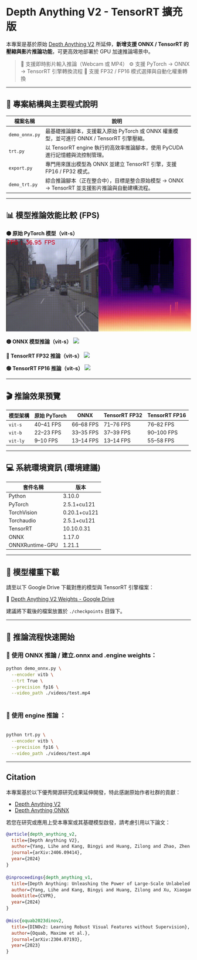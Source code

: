 # Depth Anything V2 - TensorRT 擴充版

本專案是基於原始 [Depth Anything V2](https://github.com/DepthAnything/Depth-Anything-V2) 所延伸，**新增支援 ONNX / TensorRT 的壓縮與影片推論功能**，可更高效地部署於 GPU 加速推論場景中。

> 🎥 支援即時影片輸入推論（Webcam 或 MP4）
> ⚙️ 支援 PyTorch → ONNX → TensorRT 引擎轉換流程
> 🚀 支援 FP32 / FP16 模式選擇與自動化權重轉換

---

## 📁 專案結構與主要程式說明

| 檔案名稱       | 說明 |
|----------------|------|
| `demo_onnx.py` | 最基礎推論腳本，支援載入原始 PyTorch 或 ONNX 權重模型，並可進行 ONNX / TensorRT 引擎壓縮。 |
| `trt.py`       | 以 TensorRT engine 執行的高效率推論腳本，使用 PyCUDA 進行記憶體與流控制管理。 |
| `export.py`    | 專門用來匯出模型為 ONNX 並建立 TensorRT 引擎，支援 FP16 / FP32 模式。 |
| `demo_trt.py`  | 綜合推論腳本（正在整合中），目標是整合原始模型 → ONNX → TensorRT 並支援影片推論與自動建構流程。 |

---
## 📊 模型推論效能比較 (FPS)
**🟠 原始 PyTorch 模型（vit-s）**
![](assets/vits.gif)

**🟡 ONNX 模型推論（vit-s）**
![](assets/vits_onnx.gif)

**🔵 TensorRT FP32 推論（vit-s）**
![](assets/vits_engine_fp32.gif)

**🟢 TensorRT FP16 推論（vit-s）**
![](assets/vvits_engine_fp16.gif)

---
## 🎬 推論效果預覽

|模型架構       | 原始 PyTorch | ONNX | TensorRT FP32 | TensorRT FP16 |
|---------------|------|------|------|------|
| `vit-s`       |40–41 FPS|66–68 FPS|71–76 FPS|76–82 FPS |
| `vit-b`       |22–23 FPS|33–35 FPS|37–39 FPS|90–100 FPS|
| `vit-ly`      | 9–10 FPS|13–14 FPS|13–14 FPS|55–58 FPS |

---
## 💻 系統環境資訊 (環境建議)

| 套件名稱       | 版本 |
|---------------|------|
|Python|3.10.0|
|PyTorch|2.5.1+cu121|
|TorchVision|0.20.1+cu121|
|Torchaudio|2.5.1+cu121|
|TensorRT|10.10.0.31|
|ONNX|1.17.0|
|ONNXRuntime-GPU|1.21.1|
---
## 🧠 模型權重下載

請至以下 Google Drive 下載對應的模型與 TensorRT 引擎檔案：

🔗 [Depth Anything V2 Weights - Google Drive](https://drive.google.com/drive/folders/1FIeJFCWv2RBRNA9CVut9nqfSIA7yKgyH?usp=drive_link)

建議將下載後的檔案放置於 `./checkpoints` 目錄下。

---

## 🚀 推論流程快速開始

### 🔹 使用 ONNX 推論 / 建立.onnx and .engine weights：
```bash
python demo_onnx.py \
  --encoder vitb \
  --trt True \
  --precision fp16 \
  --video_path ./videos/test.mp4
  
```

### 🔹 使用 engine 推論 ：
```bash

python trt.py \
  --encoder vitb \
  --precision fp16 \
  --video_path ./videos/test.mp4

```


---

##  Citation

本專案基於以下優秀開源研究成果延伸開發，特此感謝原始作者社群的貢獻：

- [Depth Anything V2](https://github.com/DepthAnything/Depth-Anything-V2)
- [Depth Anything ONNX](https://github.com/fabio-sim/Depth-Anything-ONNX)

若您在研究或應用上受本專案或其基礎模型啟發，請考慮引用以下論文：

```bibtex
@article{depth_anything_v2,
  title={Depth Anything V2},
  author={Yang, Lihe and Kang, Bingyi and Huang, Zilong and Zhao, Zhen and Xu, Xiaogang and Feng, Jiashi and Zhao, Hengshuang},
  journal={arXiv:2406.09414},
  year={2024}
}

@inproceedings{depth_anything_v1,
  title={Depth Anything: Unleashing the Power of Large-Scale Unlabeled Data}, 
  author={Yang, Lihe and Kang, Bingyi and Huang, Zilong and Xu, Xiaogang and Feng, Jiashi and Zhao, Hengshuang},
  booktitle={CVPR},
  year={2024}
}

@misc{oquab2023dinov2,
  title={DINOv2: Learning Robust Visual Features without Supervision},
  author={Oquab, Maxime et al.},
  journal={arXiv:2304.07193},
  year={2023}
}
